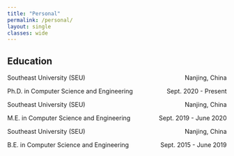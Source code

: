 ```yaml
---
title: "Personal"
permalink: /personal/
layout: single
classes: wide
---
```


## Education	
<p style="text-align:left;">Southeast University (SEU)<span style="float:right;">Nanjing, China</span></p>
<p style="text-align:left;">Ph.D. in Computer Science and Engineering <span style="float:right;">Sept. 2020 - Present</span></p>

<p style="text-align:left;">Southeast University (SEU)<span style="float:right;">Nanjing, China</span></p>
<p style="text-align:left;">M.E. in Computer Science and Engineering <span style="float:right;">Sept. 2019 - June 2020</span></p>

<p style="text-align:left;">Southeast University (SEU)<span style="float:right;">Nanjing, China</span></p>
<p style="text-align:left;">B.E. in Computer Science and Engineering <span style="float:right;">Sept. 2015 - June 2019</span></p>

